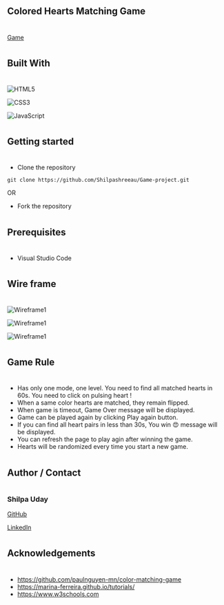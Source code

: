 ## **Colored Hearts Matching Game**
#

[Game](https:www.github.com)
#
## **Built With**
#

![HTML5](https://img.shields.io/badge/html5-%23E34F26.svg?style=for-the-badge&logo=html5&logoColor=white)

![CSS3](https://img.shields.io/badge/css3-%231572B6.svg?style=for-the-badge&logo=css3&logoColor=white)

![JavaScript](https://img.shields.io/badge/javascript-%23323330.svg?style=for-the-badge&logo=javascript&logoColor=%23F7DF1E)
#
## **Getting started**
#
- Clone the repository
```
git clone https://github.com/Shilpashreeau/Game-project.git

```

OR
- Fork the repository 
#
## **Prerequisites**
#
- Visual Studio Code

#
## **Wire frame**
#
![Wireframe1](/../<main>/path/to/Wireframe1.png?raw=true "Optional Title")

![Wireframe1](/../<main>/path/to/Wireframe1.png?raw=true "Optional Title")

![Wireframe1](/../<main>/path/to/Wireframe1.png?raw=true "Optional Title")
#
## **Game Rule**
#
- Has only one mode, one level. You need to find all matched hearts in 60s. You need to click on pulsing heart !
- When a same color hearts are matched, they remain flipped. 
- When game is timeout, Game Over message will be displayed.
- Game can be played again by clicking Play again button.
- If you can find all heart pairs in less than 30s, You win 😍 message will be displayed.
- You can refresh the page to play agin after winning the game.
- Hearts will be randomized every time you start a new game.


#
## **Author / Contact**
#
### Shilpa Uday
[GitHub](https://github.com/Shilpashreeau)

[LinkedIn](https://www.linkedin.com/in/shilpashree1)
#
## **Acknowledgements**
#
- https://github.com/paulnguyen-mn/color-matching-game
- https://marina-ferreira.github.io/tutorials/
- https://www.w3schools.com



